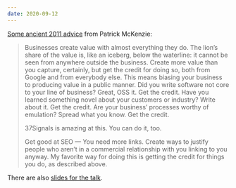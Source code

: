 ```yaml
---
date: 2020-09-12
---
```


[Some ancient 2011 advice](https://www.kalzumeus.com/2011/06/17/software-businesses-in-5-hours-a-week-microconf-2010-presentation-1-hour/) from Patrick McKenzie:

> Businesses create value with almost everything they do.  The lion’s share of the value is, like an iceberg, below the waterline: it cannot be seen from anywhere outside the business.  Create more value than you capture, certainly, but get the credit for doing so, both from Google and from everybody else.  This means biasing your business to producing value in a public manner.  Did you write software not core to  your line of business?  Great, OSS it.  Get the credit.  Have you learned something novel about your customers or industry?  Write about it.  Get the credit.  Are your business’ processes worthy of emulation?  Spread what you know.  Get the credit.
> 
> 37Signals is amazing at this. You can do it, too.
> 
> Get good at SEO — You need more links. Create ways to justify people who aren’t in a commercial relationship with you linking to you anyway. My favorite way for doing this is getting the credit for things you do, as described above.


There are also [slides for the talk](https://www.slideshare.net/patio11/software-businesses-on-5-hours-a-week).
